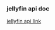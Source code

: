 ### jellyfin api doc

[jellyfin api link](https://app.swaggerhub.com/apis/vdts/jellyfin-server_api/)
